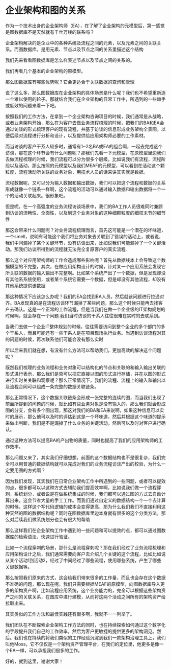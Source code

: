 # 企业架构和图的关系


作为一个技术出身的企业架构师（EA），在了解了企业架构的元模型后，第一感觉是图数据库不是天然就有千丝万缕的联系吗？

企业架构解决的是企业中的各种系统及流程之间的元素，以及元素之间的关联关系。而图数据库。是用元素、节点以及节点之间的关系里描述这个结构

我们先来看看图数据库是怎么样表述节点以及节点之间的关系的。

我们再看几个基本的企业架构的原模型。

那么图数据库有哪些优势呢？它会更适合于关联数据的查询和管理

说了这么多，那么图数据库在企业架构的具体场景是什么呢？我们也不希望重新造一个难以使用的轮子。那就结合我们在企业架构的日常工作中，所遇到的一些棘手或低效的问题来看一下吧。

按照我们的工作方法，在拿到一个企业架构咨询项目的时候，我们通常是从战略，或者业务架构开始，那么在为客户去做业务流程梳理的时候，把我们的BA和EA会通过访谈的形式梳理客户的现有流程，并基于访谈的信息形成业务架构全景图。以便后续对流程进行分析和设计，以及提供给应用架构师必要的工作素材。

而当访谈的客户干系人较多时，通常有1~2名BA或EA的组合啊，一起去完成这个访谈，那在这个环节会有什么问题呢？那我们先看一下元模型，在原模型里边我们去做流程梳理的时候，我们流程可以分为很多个层级，比如说我们有流程，流程阶段以及活动，那么按照的元模型以及我们MEAF的元模型，可以看到在活动这个颗粒度，流程活动所关联的业务对象，用技术人员的话来讲其实就是数据。

流程数据呢，又可以分为输入数据和输出数据，我们可以把这个流程和数据的关系形成就像一个链条一样啊，这个流程的活动可以通过输入数据和输出数据将一个一个的活动关联起来。很形象吧。

但是呢，在一个高强度的业务流程访谈场景中，我们的BA工作人员很难同时兼顾到访谈的流畅性、全面性，以及到这个业务对象的这种细颗粒度的细枝末节的细节性

那这会带来什么问题呢？对业务流程梳理而言，首先这可能是一个潜在的坏味道，一个smell，说明有可能这个我们将业务对象去关联到了错误的活动上，或者说，我们中间漏掉了某个关键环节，没有访谈出来，比如说我们可能漏掉了一个关键活动。那我们访谈所得到的流程就无法完全复原客户的真实流程.

那么这个对应用架构师的工作会造成哪些影响呢？首先从数据线本上会导致这个数据模型的不完整，其次，在做应用架构设计的时候，针对某一个应用系统会发现它所关联的数据的输入输出不完整啊。比如某个系统产出了一个数据，但是发现却没有其他系系统使用，或者某个系统它需要一个数据，但是却没有其他流程，却没有其他系统提供该数据

那这种情况下应该怎么办呢？我们的EA会找到BA人员，然后就该问题进行拉通对齐。BA发现真的是在流程访谈环节漏掉了某些问题，那么这个时候只能再去找客户去确认。这是一个正常的工作流程，但是当我们在做一个企业级的IT架构规划的时候啊，就会存在一个问题.我们当时访谈的干系人往往很难在实时的去联系到。

当我们去做一个企业IT整体规划的时候，往往需要访问到整个企业的多个部门的多个干系人，而且可能还有一些干系人是在项目现场执行业务。当遇到访谈流程对其的问题的时候，再次联系他们可能会没有那么实时


所以后来我们就在想，有没有什么方法可以帮助我们，更加高效的解决这个问题呢？

既然我们梳理的业务流程和业务对象可以结构化的节点和关联的和输入输出关联的形式进行表示，那么我们是否可以把它直接以图的形式进行存储，并在以图的形式进行实时关关联和观察呢？那么正常情况下，我们的流程、流程上的输入和输出以及流程合同可以组成一条完整的数据关联链条。

那么正常情况下，这个数据关联链条会形成一张完整的连续的图，而当我们出现了前面所提到的问题的时候，就比如有些业务对象是没有输入的，那么我们就会形成图的分支，会有多个图出现，那这对我们的BA和EA来说啊，如果这种信息可以实时的展示，那么他可以及时的评估到这是一个坏味道，然后并根据这个味道的提示来做出判断，我们是不是漏掉了什么业务的关键活动，然后可以及时对客户进行确认。

通过这种方法可以提高BA的产出物的质量，同时也提高了我们的应用架构师的工作效率。

那么问题又来了，其实我们仔细想想，前面的这个数据结构也不是很复杂，我们完全可以用普通的数据结构就可以完成对我们的业务流程访谈产出的校验，为什么一定要用图的方式啊？

因为我们发现，其实我们在日常企业架构工作中所遇到的一些问题，或者可以提效的点，很多都可以以这种方式去辅助我们提高效率啊，比如说我们做一个流程穿刺，系统划分，或者说是在做系统集成的时候，我们都可以通过图的方式去自动计算出来，这会节省大量的手工工作。而我们通过自定义的数据结构一个一个去计算的时候，这样这个写代码逻辑的成本会变得更高，那为什么我们我们不直接利用这种天然的图的数据结构呢？同时在图数据库里边本身就有很多的这个分类方法，那么对后续我们做系统划分也会有很大的帮助

那么这样我们在企业架构工作中遇到的一些问题和可以提效的点，都可以通过图数据库的检索语法，快速进行验证。

比如一个流程穿刺的场景，那什么是流程穿刺呢？那在我们经过了业务流程梳理和应用架构设计之后，我们通常需要向客户去介绍几个关键的这个流程，比如比如说从某个活动1到活动2，经过了中间经过了哪些流程，使用哪些系统，产生了哪些关键数据等。

那么按照我们原来的方式，这会给我们带来很多的工作量，而且也会存在这个数据不准确的问题，那么现在呢，我们只需要根据MEAF的原模型，向图数据库导入更多的架构资产啊，比如流程应用系统，这个业务能力的，完全可以根据这些架构资产之间的关联关系，在图库中进行建模，从而将这两个活动之间所有的架构资产给拉取出来。

其实类似的工作方法和最佳实践还有很多啊，我就不一一列举了。

我们团队在不断探索企业架构工作方法的同时，也在持续探索如何通过这个数字化的手段提升我们自己的工作效率，然后为客户更敏捷的提供更多的架构洞见。然后。我们也在持续的将我们类似的工作经验沉淀到我们一款架构治理工具上，我们叫他Moss，它不仅仅是一个架构资产管理平台，在我们的定位里，他更多是像一个EA一样，可以承担我们很多的工作。

好的，就到这里，谢谢大家！


